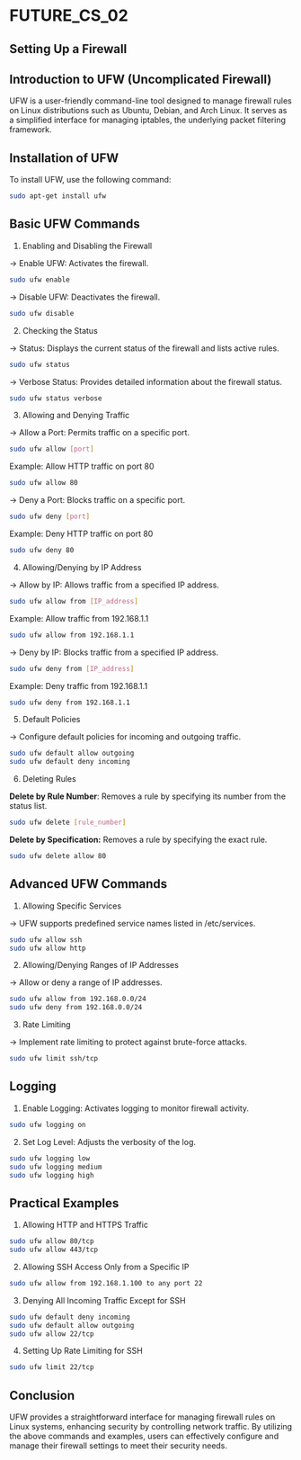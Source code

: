 # FUTURE_CS_02
## Setting Up a Firewall

## Introduction to UFW (Uncomplicated Firewall)
 
UFW is a user-friendly command-line tool designed to manage firewall rules on Linux distributions such as Ubuntu, Debian, and Arch Linux. It serves as a simplified interface for managing iptables, the underlying packet filtering framework.

## Installation of UFW

To install UFW, use the following command:

```bash
sudo apt-get install ufw
```

## Basic UFW Commands

1. Enabling and Disabling the Firewall

-> Enable UFW: Activates the firewall.

```bash
sudo ufw enable
```

-> Disable UFW: Deactivates the firewall.

```bash
sudo ufw disable
```

2. Checking the Status

-> Status: Displays the current status of the firewall and lists active rules.

```bash
sudo ufw status
```

-> Verbose Status: Provides detailed information about the firewall status.

```bash
sudo ufw status verbose
```

3. Allowing and Denying Traffic

-> Allow a Port: Permits traffic on a specific port.

```bash
sudo ufw allow [port]
```

Example: Allow HTTP traffic on port 80

```bash
sudo ufw allow 80
```

-> Deny a Port: Blocks traffic on a specific port.

```bash
sudo ufw deny [port]
```

Example: Deny HTTP traffic on port 80

```bash
sudo ufw deny 80
```

4. Allowing/Denying by IP Address

-> Allow by IP: Allows traffic from a specified IP address.

```bash
sudo ufw allow from [IP_address]
```

Example: Allow traffic from 192.168.1.1

```bash
sudo ufw allow from 192.168.1.1
```

-> Deny by IP: Blocks traffic from a specified IP address.

```bash
sudo ufw deny from [IP_address]
```

Example: Deny traffic from 192.168.1.1

```bash
sudo ufw deny from 192.168.1.1
```

5. Default Policies

-> Configure default policies for incoming and outgoing traffic.

```bash
sudo ufw default allow outgoing
sudo ufw default deny incoming
```

6. Deleting Rules

**Delete by Rule Number**: Removes a rule by specifying its number from the status list.

```bash
sudo ufw delete [rule_number]
```

**Delete by Specification:** Removes a rule by specifying the exact rule.

```bash
sudo ufw delete allow 80
```

## Advanced UFW Commands

1. Allowing Specific Services

-> UFW supports predefined service names listed in /etc/services.

```bash
sudo ufw allow ssh
sudo ufw allow http
```

2. Allowing/Denying Ranges of IP Addresses

-> Allow or deny a range of IP addresses.

```bash
sudo ufw allow from 192.168.0.0/24
sudo ufw deny from 192.168.0.0/24
```

3. Rate Limiting

-> Implement rate limiting to protect against brute-force attacks.

```bash
sudo ufw limit ssh/tcp
```

## Logging

1. Enable Logging: Activates logging to monitor firewall activity.

```bash
sudo ufw logging on
```

2. Set Log Level: Adjusts the verbosity of the log.

```bash
sudo ufw logging low
sudo ufw logging medium
sudo ufw logging high
```

## Practical Examples

1. Allowing HTTP and HTTPS Traffic

```bash
sudo ufw allow 80/tcp
sudo ufw allow 443/tcp
```

2. Allowing SSH Access Only from a Specific IP

```bash
sudo ufw allow from 192.168.1.100 to any port 22
```

3. Denying All Incoming Traffic Except for SSH

```bash
sudo ufw default deny incoming
sudo ufw default allow outgoing
sudo ufw allow 22/tcp
```

4. Setting Up Rate Limiting for SSH

```bash
sudo ufw limit 22/tcp
```

## Conclusion

UFW provides a straightforward interface for managing firewall rules on Linux systems, enhancing security by controlling network traffic. By utilizing the above commands and examples, users can effectively configure and manage their firewall settings to meet their security needs.
